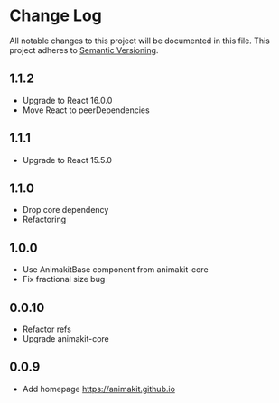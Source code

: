 # Change Log
All notable changes to this project will be documented in this file.
This project adheres to [Semantic Versioning](http://semver.org/).

## 1.1.2
* Upgrade to React 16.0.0
* Move React to peerDependencies

## 1.1.1
* Upgrade to React 15.5.0

## 1.1.0
* Drop core dependency
* Refactoring

## 1.0.0
* Use AnimakitBase component from animakit-core
* Fix fractional size bug

## 0.0.10
* Refactor refs
* Upgrade animakit-core

## 0.0.9
* Add homepage https://animakit.github.io
